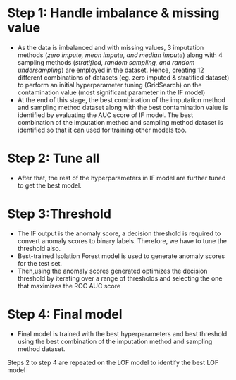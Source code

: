 # Step 1: Handle imbalance & missing value
- As the data is imbalanced and with missing values, 3 imputation methods (*zero impute, mean impute, and median impute*) along with 4 sampling methods (*stratified, random sampling, and random undersampling*) are employed in the dataset. Hence, creating 12 different combinations of datasets (eg. zero imputed & stratified dataset) to perform an initial hyperparameter tuning (GridSearch) on the contamination value (most significant parameter in the IF model)
- At the end of this stage, the best combination of the imputation method and sampling method dataset along with the best contamination value is identified by evaluating the AUC score of IF model. The best combination of the imputation method and sampling method dataset is identified so that it can used for training other models too.

# Step 2: Tune all
- After that, the rest of the hyperparameters in IF model are further tuned to get the best model. 

# Step 3:Threshold
- The IF output is the anomaly score, a decision threshold is required to convert anomaly scores to binary labels. Therefore, we have to tune the threshold also. 
- Best-trained Isolation Forest model is used to generate anomaly scores for the test set.
- Then,using the anomaly scores generated optimizes the decision threshold by iterating over a range of thresholds and selecting the one that maximizes the ROC AUC score

# Step 4: Final model
- Final model is trained with the best hyperparameters and best threshold using the best combination of the imputation method and sampling method dataset.

Steps 2 to step 4 are repeated on the LOF model to identify the best LOF model


